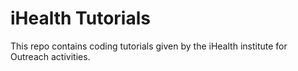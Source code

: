 # iHealth Tutorials

This repo contains coding tutorials given by the iHealth institute for Outreach activities.
